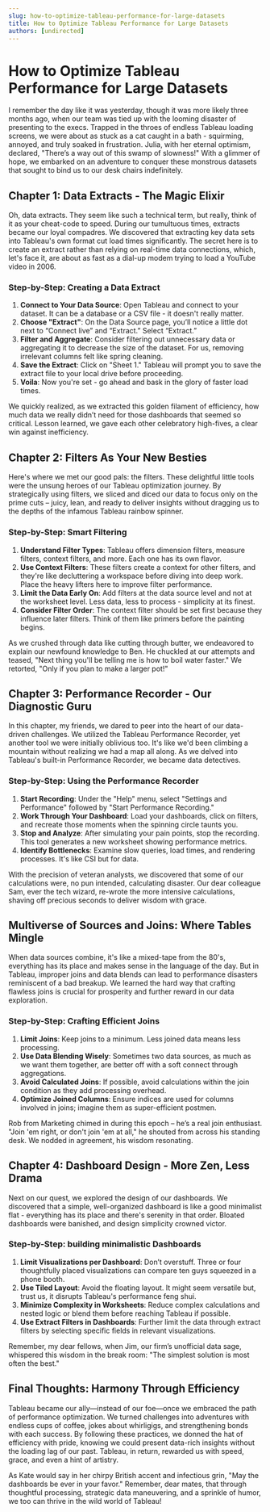 ```yaml
---
slug: how-to-optimize-tableau-performance-for-large-datasets
title: How to Optimize Tableau Performance for Large Datasets
authors: [undirected]
---
```



# How to Optimize Tableau Performance for Large Datasets

I remember the day like it was yesterday, though it was more likely three months ago, when our team was tied up with the looming disaster of presenting to the execs. Trapped in the throes of endless Tableau loading screens, we were about as stuck as a cat caught in a bath - squirming, annoyed, and truly soaked in frustration. Julia, with her eternal optimism, declared, "There’s a way out of this swamp of slowness!" With a glimmer of hope, we embarked on an adventure to conquer these monstrous datasets that sought to bind us to our desk chairs indefinitely.

## Chapter 1: Data Extracts - The Magic Elixir

Oh, data extracts. They seem like such a technical term, but really, think of it as your cheat-code to speed. During our tumultuous times, extracts became our loyal compadres. We discovered that extracting key data sets into Tableau's own format cut load times significantly. The secret here is to create an extract rather than relying on real-time data connections, which, let's face it, are about as fast as a dial-up modem trying to load a YouTube video in 2006.

### Step-by-Step: Creating a Data Extract

1. **Connect to Your Data Source**: Open Tableau and connect to your dataset. It can be a database or a CSV file - it doesn't really matter.
2. **Choose "Extract"**: On the Data Source page, you’ll notice a little dot next to “Connect live” and “Extract.” Select “Extract.”
3. **Filter and Aggregate**: Consider filtering out unnecessary data or aggregating it to decrease the size of the dataset. For us, removing irrelevant columns felt like spring cleaning.
4. **Save the Extract**: Click on "Sheet 1." Tableau will prompt you to save the extract file to your local drive before proceeding.
5. **Voila**: Now you're set - go ahead and bask in the glory of faster load times.

We quickly realized, as we extracted this golden filament of efficiency, how much data we really didn’t need for those dashboards that seemed so critical. Lesson learned, we gave each other celebratory high-fives, a clear win against inefficiency.

## Chapter 2: Filters As Your New Besties

Here's where we met our good pals: the filters. These delightful little tools were the unsung heroes of our Tableau optimization journey. By strategically using filters, we sliced and diced our data to focus only on the prime cuts – juicy, lean, and ready to deliver insights without dragging us to the depths of the infamous Tableau rainbow spinner.

### Step-by-Step: Smart Filtering

1. **Understand Filter Types**: Tableau offers dimension filters, measure filters, context filters, and more. Each one has its own flavor.
2. **Use Context Filters**: These filters create a context for other filters, and they're like decluttering a workspace before diving into deep work. Place the heavy lifters here to improve filter performance.
3. **Limit the Data Early On**: Add filters at the data source level and not at the worksheet level. Less data, less to process - simplicity at its finest.
4. **Consider Filter Order**: The context filter should be set first because they influence later filters. Think of them like primers before the painting begins.

As we crushed through data like cutting through butter, we endeavored to explain our newfound knowledge to Ben. He chuckled at our attempts and teased, "Next thing you'll be telling me is how to boil water faster." We retorted, "Only if you plan to make a larger pot!"

## Chapter 3: Performance Recorder - Our Diagnostic Guru

In this chapter, my friends, we dared to peer into the heart of our data-driven challenges. We utilized the Tableau Performance Recorder, yet another tool we were initially oblivious too. It's like we'd been climbing a mountain without realizing we had a map all along. As we delved into Tableau's built-in Performance Recorder, we became data detectives.

### Step-by-Step: Using the Performance Recorder

1. **Start Recording**: Under the "Help" menu, select "Settings and Performance" followed by "Start Performance Recording."
2. **Work Through Your Dashboard**: Load your dashboards, click on filters, and recreate those moments when the spinning circle taunts you.
3. **Stop and Analyze**: After simulating your pain points, stop the recording. This tool generates a new worksheet showing performance metrics.
4. **Identify Bottlenecks**: Examine slow queries, load times, and rendering processes. It's like CSI but for data.

With the precision of veteran analysts, we discovered that some of our calculations were, no pun intended, calculating disaster. Our dear colleague Sam, ever the tech wizard, re-wrote the more intensive calculations, shaving off precious seconds to deliver wisdom with grace.

## Multiverse of Sources and Joins: Where Tables Mingle 

When data sources combine, it's like a mixed-tape from the 80's, everything has its place and makes sense in the language of the day. But in Tableau, improper joins and data blends can lead to performance disasters reminiscent of a bad breakup. We learned the hard way that crafting flawless joins is crucial for prosperity and further reward in our data exploration.

### Step-by-Step: Crafting Efficient Joins

1. **Limit Joins**: Keep joins to a minimum. Less joined data means less processing.
2. **Use Data Blending Wisely**: Sometimes two data sources, as much as we want them together, are better off with a soft connect through aggregations.
3. **Avoid Calculated Joins**: If possible, avoid calculations within the join condition as they add processing overhead.
4. **Optimize Joined Columns**: Ensure indices are used for columns involved in joins; imagine them as super-efficient postmen.

Rob from Marketing chimed in during this epoch – he’s a real join enthusiast. "Join 'em right, or don't join 'em at all," he shouted from across his standing desk. We nodded in agreement, his wisdom resonating.

## Chapter 4: Dashboard Design - More Zen, Less Drama

Next on our quest, we explored the design of our dashboards. We discovered that a simple, well-organized dashboard is like a good minimalist flat - everything has its place and there's serenity in that order. Bloated dashboards were banished, and design simplicity crowned victor.

### Step-by-Step: building minimalistic Dashboards

1. **Limit Visualizations per Dashboard**: Don’t overstuff. Three or four thoughtfully placed visualizations can compare ten guys squeezed in a phone booth.
2. **Use Tiled Layout**: Avoid the floating layout. It might seem versatile but, trust us, it disrupts Tableau's performance feng shui.
3. **Minimize Complexity in Worksheets**: Reduce complex calculations and nested logic or blend them before reaching Tableau if possible.
4. **Use Extract Filters in Dashboards**: Further limit the data through extract filters by selecting specific fields in relevant visualizations.

Remember, my dear fellows, when Jim, our firm’s unofficial data sage, whispered this wisdom in the break room: "The simplest solution is most often the best."

## Final Thoughts: Harmony Through Efficiency

Tableau became our ally—instead of our foe—once we embraced the path of performance optimization. We turned challenges into adventures with endless cups of coffee, jokes about whirligigs, and strengthening bonds with each success. By following these practices, we donned the hat of efficiency with pride, knowing we could present data-rich insights without the loading lag of our past. Tableau, in return, rewarded us with speed, grace, and even a hint of artistry.

As Kate would say in her chirpy British accent and infectious grin, "May the dashboards be ever in your favor." Remember, dear mates, that through thoughtful processing, strategic data maneuvering, and a sprinkle of humor, we too can thrive in the wild world of Tableau!